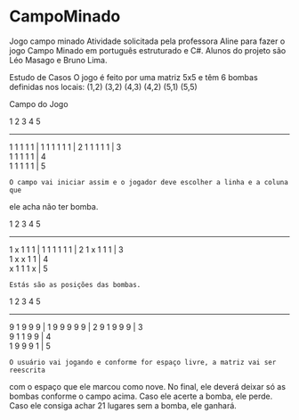 # CampoMinado
 Jogo campo minado 
    Atividade solicitada pela professora Aline para fazer o jogo Campo Minado 
em português estruturado e C#. Alunos do projeto são Léo Masago e Bruno Lima.

Estudo de Casos
    O jogo é feito por uma matriz 5x5 e têm 6 bombas definidas nos locais:
    (1,2)
    (3,2)
    (4,3)
    (4,2)
    (5,1)
    (5,5)

Campo do Jogo

1 2 3 4 5 
__________
1 1 1 1 1 | 1
1 1 1 1 1 | 2
1 1 1 1 1 | 3  
1 1 1 1 1 | 4    
1 1 1 1 1 | 5

    O campo vai iniciar assim e o jogador deve escolher a linha e a coluna que 
ele acha não ter bomba.

1 2 3 4 5 
__________
1 x 1 1 1 | 1
1 1 1 1 1 | 2
1 x 1 1 1 | 3  
1 x x 1 1 | 4    
x 1 1 1 x | 5

    Estás são as posições das bombas.

1 2 3 4 5 
__________
9 1 9 9 9 | 1
9 9 9 9 9 | 2
9 1 9 9 9 | 3  
9 1 1 9 9 | 4    
1 9 9 9 1 | 5

    O usuário vai jogando e conforme for espaço livre, a matriz vai ser reescrita
 com o espaço que ele marcou como nove. No final, ele deverá deixar só as bombas
 conforme o campo acima. Caso ele acerte a bomba, ele perde. Caso ele consiga 
 achar 21 lugares sem a bomba, ele ganhará.